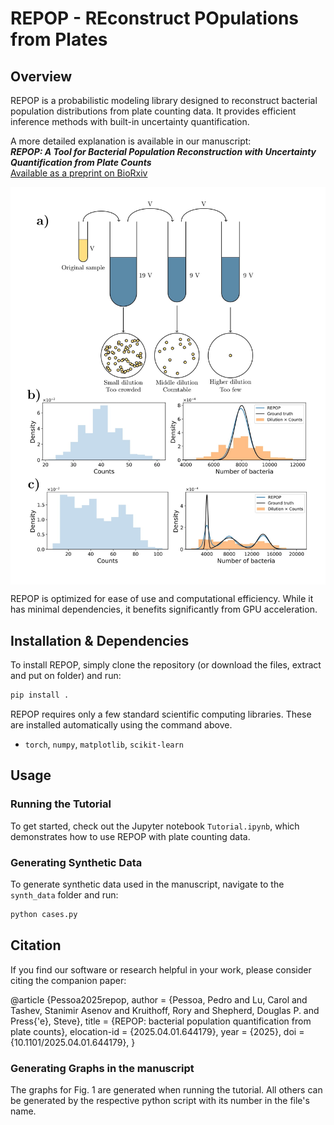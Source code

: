 # **REPOP** - REconstruct POpulations from Plates

## Overview

REPOP is a probabilistic modeling library designed to reconstruct bacterial population distributions from plate counting data. It provides efficient inference methods with built-in uncertainty quantification.

A more detailed explanation is available in our manuscript:  
**_REPOP: A Tool for Bacterial Population Reconstruction with Uncertainty Quantification from Plate Counts_**  
[Available as a preprint on BioRxiv](https://www.biorxiv.org/content/10.1101/2025.04.01.644179v1)

<div style="background-color:white; display:inline-block; padding:10px;">
<img src="https://github.com/PessoaP/REPOP/blob/main/graphs/fig1.jpg?raw=true" width="600"/>
</div>

REPOP is optimized for ease of use and computational efficiency. While it has minimal dependencies, it benefits significantly from GPU acceleration.

## Installation & Dependencies

To install REPOP, simply clone the repository (or download the files, extract and put on folder) and run:

```bash
pip install .
```

REPOP requires only a few standard scientific computing libraries. These are installed automatically using the command above.
- `torch`, `numpy`, `matplotlib`, `scikit-learn`

## Usage

### Running the Tutorial

To get started, check out the Jupyter notebook `Tutorial.ipynb`, which demonstrates how to use REPOP with plate counting data.

### Generating Synthetic Data

To generate synthetic data used in the manuscript, navigate to the `synth_data` folder and run:

```bash
python cases.py
```

## Citation
If you find our software or research helpful in your work, please consider citing the companion paper:

@article {Pessoa2025repop,
	author = {Pessoa, Pedro and Lu, Carol and Tashev, Stanimir Asenov and Kruithoff, Rory and Shepherd, Douglas P. and Press{\'e}, Steve},
	title = {REPOP: bacterial population quantification from plate counts},
	elocation-id = {2025.04.01.644179},
	year = {2025},
	doi = {10.1101/2025.04.01.644179},
}

### Generating Graphs in the manuscript

The graphs for Fig. 1 are generated when running the tutorial. All others can be generated by the respective python script with its number in the file's name.
